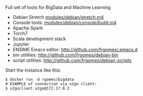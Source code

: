 Full set of tools for BigData and Machine Learning

 * Debian Stretch [modules/debian/stretch.m4](http://github.com/frgomes/Dockerfiles/blob/master/modules/debian/stretch.m4)
 * Console tools: [modules/debian/console/build.m4](http://github.com/frgomes/Dockerfiles/blob/master/modules/debian/console/build.m4)
 * Apache Spark
 * Torch7
 * Scala development stack
 * Jupyter
 * ENSIME Emacs editor: http://github.com/frgomes/.emacs.d
 * bin utilities: http://github.com/frgomes/debian-bin
 * script utilities: http://github.com/frgomes/debian-scripts

Start the instance like this:

    $ docker run -d rgomes/bigdata
    # EXAMPLE of connection via x2go client:
    $ x2goclient x2go@172.17.0.2
